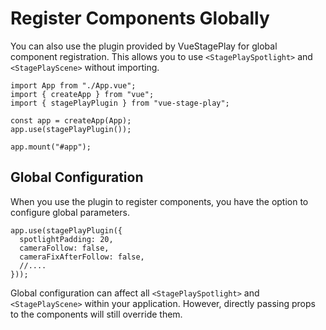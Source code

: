 # Register Components Globally

You can also use the plugin provided by VueStagePlay for global component registration. This allows you to use `<StagePlaySpotlight>` and `<StagePlayScene>` without importing.

``` js{6}
import App from "./App.vue";
import { createApp } from "vue";
import { stagePlayPlugin } from "vue-stage-play";

const app = createApp(App);
app.use(stagePlayPlugin());

app.mount("#app");
```

## Global Configuration

When you use the plugin to register components, you have the option to configure global parameters.

``` js{2-4}
app.use(stagePlayPlugin({
  spotlightPadding: 20,
  cameraFollow: false,
  cameraFixAfterFollow: false,
  //....
}));
```

Global configuration can affect all `<StagePlaySpotlight>` and `<StagePlayScene>` within your application. However, directly passing props to the components will still override them.
